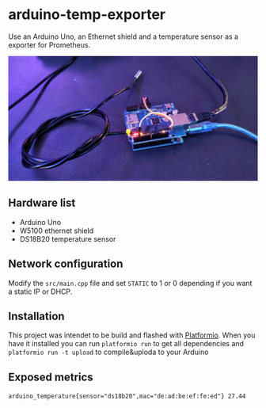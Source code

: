 # arduino-temp-exporter 

Use an Arduino Uno, an Ethernet shield and a temperature sensor as a exporter for Prometheus.

![Hardware setup](image.jpg)

## Hardware list
  * Arduino Uno
  * W5100 ethernet shield
  * DS18B20 temperature sensor

## Network configuration
Modify the `src/main.cpp` file and set `STATIC` to 1 or 0 depending if you want a static IP or DHCP.

## Installation
This project was intendet to be build and flashed with [Platformio](https://platformio.org/). When you have it
installed you can run `platformio run` to get all dependencies and `platformio run -t upload` to compile&uploda to your Arduino

## Exposed metrics
```
arduino_temperature{sensor="ds18b20",mac="de:ad:be:ef:fe:ed"} 27.44
```
